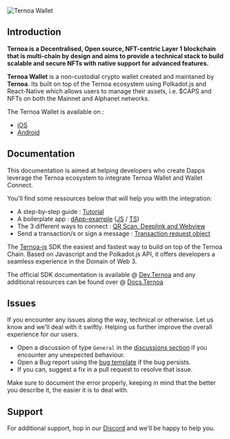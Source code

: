 ![Ternoa Wallet](./assets/logo_with_title.jpeg)

## Introduction

**Ternoa is a Decentralised, Open source, NFT-centric Layer 1 blockchain that is multi-chain by design and aims to provide a technical stack to build scalable and secure NFTs with native support for advanced features.**

**Ternoa Wallet** is a non-custodial crypto wallet created and maintaned by **Ternoa**. Its built on top of the Ternoa ecosystem using Polkadot.js and React-Native which allows users to manage their assets, i.e. $CAPS and NFTs on both the Mainnet and Alphanet networks.

The Ternoa Wallet is available on :
- [iOS](https://apps.apple.com/us/app/ternoa-wallet/id1562180877)
- [Android](https://play.google.com/store/apps/details?id=com.ternoa.wallet.prod&gl=US)

## Documentation

This documentation is aimed at helping developers who create Dapps leverage the Ternoa ecosystem to integrate Ternoa Wallet and Wallet Connect.

You'll find some ressources below that will help you with the integration:
-  A step-by-step guide : [Tutorial](./wallet-connect-integration/TUTORIAL.md)
-  A boilerplate app : [dApp-example](./wallet-connect-integration/dapp-example) ([JS](./wallet-connect-integration/dapp-example) / [TS](./wallet-connect-integration/dapp-example-ts))
-  The 3 different ways to connect : [QR Scan, Deeplink and Webview](./wallet-connect-integration/CONNECTION.md)
-  Send a transaction/s or sign a message : [Transaction request object](./wallet-connect-integration/REQUEST.md)

The [Ternoa-js](https://github.com/capsule-corp-ternoa/ternoa-js) SDK the easiest and fastest way to build on top of the Ternoa Chain. Based on Javascript and the Polkadot.js API, it offers developers a seamless experience in the Domain of Web 3.

The official SDK documentation is available @ [Dev.Ternoa](https://ternoa-js.ternoa.dev/) and any additional resources can be found over @ [Docs.Ternoa](https://docs.ternoa.network/)

## Issues

If you encounter any issues along the way, technical or otherwise. Let us know and we'll deal with it swiftly. Helping us further improve the overall experience for our users.

* Open a discussion of type `General` in the [discussions section](https://github.com/capsule-corp-ternoa/ternoa-js/discussions) if you encounter any unexpected behaviour.
* Open a Bug report using the [bug template](https://github.com/capsule-corp-ternoa/ternoa-js/issues/new/choose) if the bug persists.
* If you can, suggest a fix in a pull request to resolve that issue.

Make sure to document the error properly, keeping in mind that the better you describe it, the easier it is to deal with.

## Support
For additional support, hop in our [Discord](https://discord.com/invite/cNZTGtGJNR) and we'll be happy to help you.
